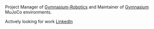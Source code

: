 Project Manager of [Gymnasium-Robotics](https://github.com/Farama-Foundation/Gymnasium-Robotics) and Maintainer of [Gymnasium](https://github.com/Farama-Foundation/Gymnasium) MuJoCo environments.

Actively looking for work [LinkedIn](https://www.linkedin.com/in/akallinteris/)
